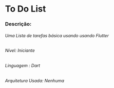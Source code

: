 # To Do List
### Descrição:
###### Uma Lista de tarefas básica usando usando Flutter
###### Nível: Iniciante
###### Linguagem : Dart
###### Arquitetura Usada: Nenhuma
